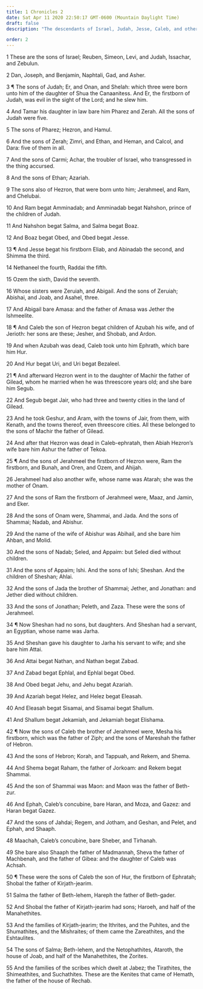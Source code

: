 ```yaml
---
title: 1 Chronicles 2
date: Sat Apr 11 2020 22:50:17 GMT-0600 (Mountain Daylight Time)
draft: false
description: "The descendants of Israel, Judah, Jesse, Caleb, and others are listed."

order: 2
---
```

    
1 These are the sons of Israel; Reuben, Simeon, Levi, and Judah, Issachar, and Zebulun.

2 Dan, Joseph, and Benjamin, Naphtali, Gad, and Asher.

3 ¶ The sons of Judah; Er, and Onan, and Shelah: which three were born unto him of the daughter of Shua the Canaanitess. And Er, the firstborn of Judah, was evil in the sight of the Lord; and he slew him.

4 And Tamar his daughter in law bare him Pharez and Zerah. All the sons of Judah were five.

5 The sons of Pharez; Hezron, and Hamul.

6 And the sons of Zerah; Zimri, and Ethan, and Heman, and Calcol, and Dara: five of them in all.

7 And the sons of Carmi; Achar, the troubler of Israel, who transgressed in the thing accursed.

8 And the sons of Ethan; Azariah.

9 The sons also of Hezron, that were born unto him; Jerahmeel, and Ram, and Chelubai.

10 And Ram begat Amminadab; and Amminadab begat Nahshon, prince of the children of Judah.

11 And Nahshon begat Salma, and Salma begat Boaz.

12 And Boaz begat Obed, and Obed begat Jesse.

13 ¶ And Jesse begat his firstborn Eliab, and Abinadab the second, and Shimma the third.

14 Nethaneel the fourth, Raddai the fifth.

15 Ozem the sixth, David the seventh.

16 Whose sisters were Zeruiah, and Abigail. And the sons of Zeruiah; Abishai, and Joab, and Asahel, three.

17 And Abigail bare Amasa: and the father of Amasa was Jether the Ishmeelite.

18 ¶ And Caleb the son of Hezron begat children of Azubah his wife, and of Jerioth: her sons are these; Jesher, and Shobab, and Ardon.

19 And when Azubah was dead, Caleb took unto him Ephrath, which bare him Hur.

20 And Hur begat Uri, and Uri begat Bezaleel.

21 ¶ And afterward Hezron went in to the daughter of Machir the father of Gilead, whom he married when he was threescore years old; and she bare him Segub.

22 And Segub begat Jair, who had three and twenty cities in the land of Gilead.

23 And he took Geshur, and Aram, with the towns of Jair, from them, with Kenath, and the towns thereof, even threescore cities. All these belonged to the sons of Machir the father of Gilead.

24 And after that Hezron was dead in Caleb-ephratah, then Abiah Hezron’s wife bare him Ashur the father of Tekoa.

25 ¶ And the sons of Jerahmeel the firstborn of Hezron were, Ram the firstborn, and Bunah, and Oren, and Ozem, and Ahijah.

26 Jerahmeel had also another wife, whose name was Atarah; she was the mother of Onam.

27 And the sons of Ram the firstborn of Jerahmeel were, Maaz, and Jamin, and Eker.

28 And the sons of Onam were, Shammai, and Jada. And the sons of Shammai; Nadab, and Abishur.

29 And the name of the wife of Abishur was Abihail, and she bare him Ahban, and Molid.

30 And the sons of Nadab; Seled, and Appaim: but Seled died without children.

31 And the sons of Appaim; Ishi. And the sons of Ishi; Sheshan. And the children of Sheshan; Ahlai.

32 And the sons of Jada the brother of Shammai; Jether, and Jonathan: and Jether died without children.

33 And the sons of Jonathan; Peleth, and Zaza. These were the sons of Jerahmeel.

34 ¶ Now Sheshan had no sons, but daughters. And Sheshan had a servant, an Egyptian, whose name was Jarha.

35 And Sheshan gave his daughter to Jarha his servant to wife; and she bare him Attai.

36 And Attai begat Nathan, and Nathan begat Zabad.

37 And Zabad begat Ephlal, and Ephlal begat Obed.

38 And Obed begat Jehu, and Jehu begat Azariah.

39 And Azariah begat Helez, and Helez begat Eleasah.

40 And Eleasah begat Sisamai, and Sisamai begat Shallum.

41 And Shallum begat Jekamiah, and Jekamiah begat Elishama.

42 ¶ Now the sons of Caleb the brother of Jerahmeel were, Mesha his firstborn, which was the father of Ziph; and the sons of Mareshah the father of Hebron.

43 And the sons of Hebron; Korah, and Tappuah, and Rekem, and Shema.

44 And Shema begat Raham, the father of Jorkoam: and Rekem begat Shammai.

45 And the son of Shammai was Maon: and Maon was the father of Beth-zur.

46 And Ephah, Caleb’s concubine, bare Haran, and Moza, and Gazez: and Haran begat Gazez.

47 And the sons of Jahdai; Regem, and Jotham, and Geshan, and Pelet, and Ephah, and Shaaph.

48 Maachah, Caleb’s concubine, bare Sheber, and Tirhanah.

49 She bare also Shaaph the father of Madmannah, Sheva the father of Machbenah, and the father of Gibea: and the daughter of Caleb was Achsah.

50 ¶ These were the sons of Caleb the son of Hur, the firstborn of Ephratah; Shobal the father of Kirjath-jearim.

51 Salma the father of Beth-lehem, Hareph the father of Beth-gader.

52 And Shobal the father of Kirjath-jearim had sons; Haroeh, and half of the Manahethites.

53 And the families of Kirjath-jearim; the Ithrites, and the Puhites, and the Shumathites, and the Mishraites; of them came the Zareathites, and the Eshtaulites.

54 The sons of Salma; Beth-lehem, and the Netophathites, Ataroth, the house of Joab, and half of the Manahethites, the Zorites.

55 And the families of the scribes which dwelt at Jabez; the Tirathites, the Shimeathites, and Suchathites. These are the Kenites that came of Hemath, the father of the house of Rechab.
